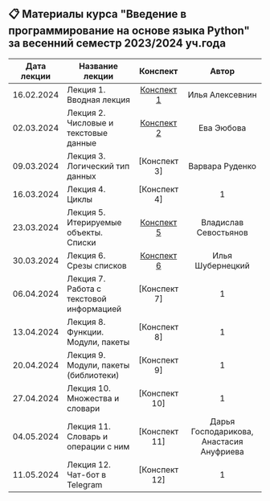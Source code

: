 ## 📋 Материалы курса "Введение в программирование на основе языка Python" за весенний семестр 2023/2024 уч.года

Дата лекции | Название лекции | Конспект | Автор
|:----:|----|:----:|:----:|
|16.02.2024| Лекция 1. Вводная лекция| [Конспект 1](https://colab.research.google.com/drive/1XBhE5lwOswPRN6gLSPzNFOHZVRJQ-mNi) | Илья Алексевнин |||
|02.03.2024| Лекция 2. Числовые и текстовые данные | [Конспект 2](https://colab.research.google.com/drive/1_Hj903GGxptZ9Idei5_75OdlmVYAoYtK#scrollTo=BtD-Jjvg5UXr) | Ева Эюбова |||
|09.03.2024| Лекция 3. Логический тип данных| [Конспект 3] | Варвара Руденко |||
|16.03.2024| Лекция 4. Циклы | [Конспект 4] | 1 |||
|23.03.2024| Лекция 5. Итерируемые объекты. Списки | [Конспект 5](https://colab.research.google.com/drive/1hZ1ks-upUGHzq3Z1M7yOY6gTKAkMsqxR?usp=sharing) | Владислав Севостьянов |||
|30.03.2024| Лекция 6. Срезы списков | [Конспект 6](https://colab.research.google.com/drive/1A5ySSCqEmy9LkUptzF8nIdajMTl0yoLh#scrollTo=QfPj6vDg_hpg) | Илья Шубернецкий |||
|06.04.2024| Лекция 7. Работа с текстовой информацией | [Конспект 7] | 1 |||
|13.04.2024| Лекция 8. Функции. Модули, пакеты | [Конспект 8] | 1 |||
|20.04.2024| Лекция 9. Модули, пакеты (библиотеки) | [Конспект 9] | 1 |||
|27.04.2024| Лекция 10. Множества и словари | [Конспект 10] | 1 |||
|04.05.2024| Лекция 11. Словарь и операции с ним | [Конспект 11] | Дарья Господарикова, Анастасия Ануфриева |||
|11.05.2024| Лекция 12. Чат-бот в Telegram | [Конспект 12] | 1 |||
